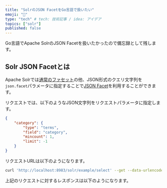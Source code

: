 ```yaml
---
title: "SolrのJSON FacetをGo言語で扱いたい"
emoji: "🔪"
type: "tech" # tech: 技術記事 / idea: アイデア
topics: ["solr"]
published: false
---
```


Go言語でApache SolrのJSON Facetを扱いたかったので備忘録として残します。

## Solr JSON Facetとは

Apache Solrでは[通常のファセット](https://solr.apache.org/guide/solr/9_5/query-guide/faceting.html)の他、JSON形式のクエリ文字列を`json.facet`パラメータに指定することで[JSON Facet](https://solr.apache.org/guide/solr/9_5/query-guide/json-facet-api.html)を利用することができます。

リクエストでは、以下のようなJSON文字列をリクエストパラメータに指定します。

```json
{
    "category": {
        "type": "terms",
        "field": "category",
        "mincount": 1,
        "limit": -1
    }
}
```

リクエストURLは以下のようになります。

```bash
curl 'http://localhost:8983/solr/example/select' --get --data-urlencode 'q=*:*' --data-urlencode 'json.facet={"category":{"type":"terms","field":"category","mincount":1,"limit":-1}}'
```

上記のリクエストに対するレスポンスは以下のようになります。
